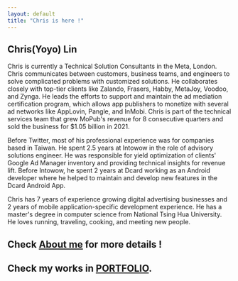```yaml
---
layout: default
title: "Chris is here !"
---
```


## Chris(Yoyo) Lin
Chris is currently a Technical Solution Consultants in the Meta, London. Chris communicates between customers, business teams, and engineers to solve complicated problems with customized solutions. He collaborates closely with top-tier clients like Zalando, Frasers, Habby, MetaJoy, Voodoo, and Zynga. He leads the efforts to support and maintain the ad mediation certification program, which allows app publishers to monetize with several ad networks like AppLovin, Pangle, and InMobi. Chris is part of the technical services team that grew MoPub's revenue for 8 consecutive quarters and sold the business for $1.05 billion in 2021.

Before Twitter, most of his professional experience was for companies based in Taiwan. He spent 2.5 years at Intowow in the role of advisory solutions engineer. He was responsible for yield optimization of clients' Google Ad Manager inventory and providing technical insights for revenue lift. Before Intowow, he spent 2 years at Dcard working as an Android developer where he helped to maintain and develop new features in the Dcard Android App.

Chris has 7 years of experience growing digital advertising businesses and 2 years of mobile application-specific development experience. He has a master's degree in computer science from National Tsing Hua University. He loves running, traveling, cooking, and meeting new people.


## Check [About me](https://p158276.github.io/about/) for more details !

## Check my works in [PORTFOLIO](https://p158276.github.io/portfolio/).
